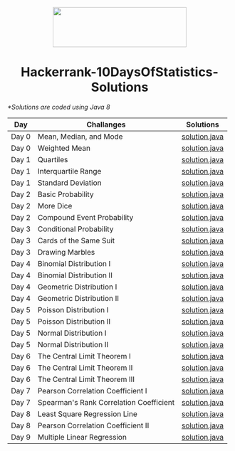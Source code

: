 [<p align="center"><img  src="https://d3keuzeb2crhkn.cloudfront.net/hackerrank/assets/styleguide/logo_wordmark-f5c5eb61ab0a154c3ed9eda24d0b9e31.svg" width="300" height="90"></p>](https://www.hackerrank.com/bishalgupta7?hr_r=1)                                                    
<h1 align="center">Hackerrank-10DaysOfStatistics-Solutions</h1>

_\*Solutions are coded using Java 8_


Day    |  Challanges | Solutions
------ |  -----------| ---------
Day 0 | Mean, Median, and Mode |[solution.java](https://github.com/Bishal-Gupta1/Hackerrank-10DaysOfStatistics-Solutions/blob/main/Day_0/Mean_Median_and_Mode.java)
Day 0 | Weighted Mean |[solution.java](https://github.com/Bishal-Gupta1/Hackerrank-10DaysOfStatistics-Solutions/blob/main/Day_0/Weighted_Mean.java)
Day 1 | Quartiles |[solution.java](https://github.com/Bishal-Gupta1/Hackerrank-10DaysOfStatistics-Solutions/blob/main/Day_/Quartiles.java)
Day 1 | Interquartile Range |[solution.java](https://github.com/Bishal-Gupta1/Hackerrank-10DaysOfStatistics-Solutions/blob/main/Day_/Interquartile%20Range.java)
Day 1 | Standard Deviation |[solution.java](https://github.com/Bishal-Gupta1/Hackerrank-10DaysOfStatistics-Solutions/blob/main/Day_/Standard%20Deviation.java)
Day 2 | Basic Probability |[solution.java](https://github.com/Bishal-Gupta1/Hackerrank-10DaysOfStatistics-Solutions/blob/main/Day_/Basic%20Probability.java)
Day 2 | More Dice |[solution.java](https://github.com/Bishal-Gupta1/Hackerrank-10DaysOfStatistics-Solutions/blob/main/Day_/More%20Dice.java)
Day 2 | Compound Event Probability |[solution.java](https://github.com/Bishal-Gupta1/Hackerrank-10DaysOfStatistics-Solutions/blob/main/Day_/Compound%20Event%20Probability.java)
Day 3 | Conditional Probability |[solution.java](https://github.com/Bishal-Gupta1/Hackerrank-10DaysOfStatistics-Solutions/blob/main/Day_/Conditional%20Probability.java)
Day 3 | Cards of the Same Suit |[solution.java](https://github.com/Bishal-Gupta1/Hackerrank-10DaysOfStatistics-Solutions/blob/main/Day_/Cards%20of%20the%20Same%20Suit.java)
Day 3 | Drawing Marbles		 |[solution.java](https://github.com/Bishal-Gupta1/Hackerrank-10DaysOfStatistics-Solutions/blob/main/Day_/Drawing%20Marbles.java)
Day 4 | Binomial Distribution I |[solution.java](https://github.com/Bishal-Gupta1/Hackerrank-10DaysOfStatistics-Solutions/blob/main/Day_/Binomial%20Distribution%20I.java)
Day 4 | Binomial Distribution II |[solution.java](https://github.com/Bishal-Gupta1/Hackerrank-10DaysOfStatistics-Solutions/blob/main/Day_/Binomial%20Distribution%20II.java)
Day 4 | Geometric Distribution I |[solution.java](https://github.com/Bishal-Gupta1/Hackerrank-10DaysOfStatistics-Solutions/blob/main/Day_/Geometric%20Distribution%20I.java)
Day 4 | Geometric Distribution II |[solution.java](https://github.com/Bishal-Gupta1/Hackerrank-10DaysOfStatistics-Solutions/blob/main/Day_/Geometric%20Distribution%20II.java)
Day 5 | Poisson Distribution I |[solution.java](https://github.com/Bishal-Gupta1/Hackerrank-10DaysOfStatistics-Solutions/blob/main/Day_/Poisson%20Distribution%20I.java)
Day 5 | Poisson Distribution II |[solution.java](https://github.com/Bishal-Gupta1/Hackerrank-10DaysOfStatistics-Solutions/blob/main/Day_/Poisson%20Distribution%20II.java)
Day 5 | Normal Distribution I |[solution.java](https://github.com/Bishal-Gupta1/Hackerrank-10DaysOfStatistics-Solutions/blob/main/Day_/Normal%20Distribution%20I.java)
Day 5 | Normal Distribution II |[solution.java](https://github.com/Bishal-Gupta1/Hackerrank-10DaysOfStatistics-Solutions/blob/main/Day_/Normal%20Distribution%20II.java)
Day 6 | The Central Limit Theorem I |[solution.java](https://github.com/Bishal-Gupta1/Hackerrank-10DaysOfStatistics-Solutions/blob/main/Day_/The%20Central%20Limit%20Theorem%20I.java)
Day 6 | The Central Limit Theorem II |[solution.java](https://github.com/Bishal-Gupta1/Hackerrank-10DaysOfStatistics-Solutions/blob/main/Day_/The%20Central%20Limit%20Theorem%20II.java)
Day 6 | The Central Limit Theorem III |[solution.java](https://github.com/Bishal-Gupta1/Hackerrank-10DaysOfStatistics-Solutions/blob/main/Day_/The%20Central%20Limit%20Theorem%20III.java)
Day 7 | Pearson Correlation Coefficient I |[solution.java](https://github.com/Bishal-Gupta1/Hackerrank-10DaysOfStatistics-Solutions/blob/main/Day_/Pearson%20Correlation%20Coefficient%20I.java)
Day 7 | Spearman's Rank Correlation Coefficient |[solution.java](https://github.com/Bishal-Gupta1/Hackerrank-10DaysOfStatistics-Solutions/blob/main/Day_/Spearman's%20Rank%20Correlation%20Coefficient.java)
Day 8 | Least Square Regression Line |[solution.java](https://github.com/Bishal-Gupta1/Hackerrank-10DaysOfStatistics-Solutions/blob/main/Day_/Least%20Square%20Regression%20Line.java)
Day 8 | Pearson Correlation Coefficient II |[solution.java](https://github.com/Bishal-Gupta1/Hackerrank-10DaysOfStatistics-Solutions/blob/main/Day_/Pearson%20Correlation%20Coefficient%20II.java)
Day 9 | Multiple Linear Regression |[solution.java](https://github.com/Bishal-Gupta1/Hackerrank-10DaysOfStatistics-Solutions/blob/main/Day_/Multiple%20Linear%20Regression.java)
